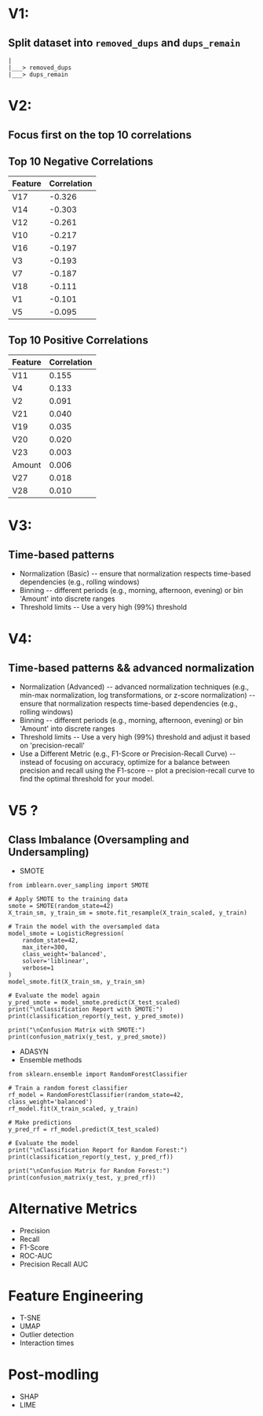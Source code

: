 # V1:
## Split dataset into `removed_dups` and `dups_remain`
    |
    |___> removed_dups
    |___> dups_remain 

# V2:
## Focus first on the top 10 correlations

## Top 10 Negative Correlations
| Feature | Correlation |
|---------|-------------|
| V17     | -0.326      |
| V14     | -0.303      |
| V12     | -0.261      |
| V10     | -0.217      |
| V16     | -0.197      |
| V3      | -0.193      |
| V7      | -0.187      |
| V18     | -0.111      |
| V1      | -0.101      |
| V5      | -0.095      |

## Top 10 Positive Correlations
| Feature | Correlation |
|---------|-------------|
| V11     | 0.155       |
| V4      | 0.133       |
| V2      | 0.091       |
| V21     | 0.040       |
| V19     | 0.035       |
| V20     | 0.020       |
| V23     | 0.003       |
| Amount  | 0.006       |
| V27     | 0.018       |
| V28     | 0.010       |


# V3:
## Time-based patterns 
- Normalization (Basic)
    -- ensure that normalization respects time-based dependencies (e.g., rolling windows)
- Binning
    -- different periods (e.g., morning, afternoon, evening) or bin 'Amount' into discrete ranges
- Threshold limits
    -- Use a very high (99%) threshold

# V4:
## Time-based patterns && advanced normalization
- Normalization (Advanced)
    -- advanced normalization techniques (e.g., min-max normalization, log transformations, or z-score normalization)
    -- ensure that normalization respects time-based dependencies (e.g., rolling windows)
- Binning
    -- different periods (e.g., morning, afternoon, evening) or bin 'Amount' into discrete ranges
- Threshold limits
    -- Use a very high (99%) threshold and adjust it based on 'precision-recall'
- Use a Different Metric (e.g., F1-Score or Precision-Recall Curve)
    -- instead of focusing on accuracy, optimize for a balance between precision and recall using the F1-score
    -- plot a precision-recall curve to find the optimal threshold for your model.


# V5 ?
## Class Imbalance (Oversampling and Undersampling)
- SMOTE
```
from imblearn.over_sampling import SMOTE

# Apply SMOTE to the training data
smote = SMOTE(random_state=42)
X_train_sm, y_train_sm = smote.fit_resample(X_train_scaled, y_train)

# Train the model with the oversampled data
model_smote = LogisticRegression(
    random_state=42, 
    max_iter=300, 
    class_weight='balanced',
    solver='liblinear',
    verbose=1
)
model_smote.fit(X_train_sm, y_train_sm)

# Evaluate the model again
y_pred_smote = model_smote.predict(X_test_scaled)
print("\nClassification Report with SMOTE:")
print(classification_report(y_test, y_pred_smote))

print("\nConfusion Matrix with SMOTE:")
print(confusion_matrix(y_test, y_pred_smote))
```

- ADASYN
- Ensemble methods

```
from sklearn.ensemble import RandomForestClassifier

# Train a random forest classifier
rf_model = RandomForestClassifier(random_state=42, class_weight='balanced')
rf_model.fit(X_train_scaled, y_train)

# Make predictions
y_pred_rf = rf_model.predict(X_test_scaled)

# Evaluate the model
print("\nClassification Report for Random Forest:")
print(classification_report(y_test, y_pred_rf))

print("\nConfusion Matrix for Random Forest:")
print(confusion_matrix(y_test, y_pred_rf))
```

# Alternative Metrics
- Precision
- Recall
- F1-Score
- ROC-AUC
- Precision Recall AUC

# Feature Engineering
- T-SNE
- UMAP
- Outlier detection
- Interaction times

# Post-modling
- SHAP
- LIME